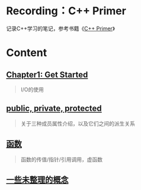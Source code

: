 # Recording：C++ Primer

记录C++学习的笔记，参考书籍《[C++ Primer](https://zh.hk1lib.org/book/1313328/50b0c1)》

# Content

## [Chapter1: Get Started](Chapter1.md)
>I/O的使用
## [public, private, protected](public,private,protected.md)
> 关于三种成员属性介绍，以及它们之间的派生关系
## [函数](函数.md)
> 函数的传值/指针/引用调用，虚函数
## [一些未整理的概念](一些未整理的概念.md)